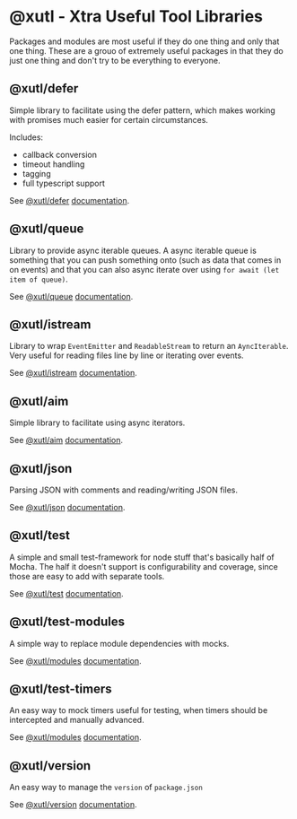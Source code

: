 # @xutl - Xtra Useful Tool Libraries

Packages and modules are most useful if they do one thing and only that one thing. These are a grouo of extremely useful packages in that they do just one thing and don't try to be everything to everyone.

## @xutl/defer

Simple library to facilitate using the defer pattern, which makes working with promises much easier for certain circumstances.

Includes:

- callback conversion
- timeout handling
- tagging
- full typescript support

See [@xutl/defer](https://gitbub.com/xutl/defer/) [documentation](./defer.md).

## @xutl/queue

Library to provide async iterable queues. A async iterable queue is something that you can push something onto (such as data that comes in on events) and that you can also async iterate over using `for await (let item of queue)`.

See [@xutl/queue](https://gitbub.com/xutl/queue/) [documentation](./queue.md).

## @xutl/istream

Library to wrap `EventEmitter` and `ReadableStream` to return an `AyncIterable`. Very useful for reading files line by line or iterating over events.

See [@xutl/istream](https://gitbub.com/xutl/istream/) [documentation](./istream.md).

## @xutl/aim

Simple library to facilitate using async iterators.

See [@xutl/aim](https://gitbub.com/xutl/aim/) [documentation](./aim.md).

## @xutl/json

Parsing JSON with comments and reading/writing JSON files.

See [@xutl/json](https://gitbub.com/xutl/json/) [documentation](./json.md).

## @xutl/test

A simple and small test-framework for node stuff that's basically half of Mocha. The half it doesn't support is configurability and coverage, since those are easy to add with separate tools.

See [@xutl/test](https://gitbub.com/xutl/test/) [documentation](./test.md).

## @xutl/test-modules

A simple way to replace module dependencies with mocks.

See [@xutl/modules](https://gitbub.com/xutl/test-modules/) [documentation](./test-modules.md).

## @xutl/test-timers

An easy way to mock timers useful for testing, when timers should be intercepted and manually advanced.

See [@xutl/modules](https://gitbub.com/xutl/test-timers/) [documentation](./test-timers.md).

## @xutl/version

An easy way to manage the `version` of `package.json`

See [@xutl/version](https://gitbub.com/xutl/version/) [documentation](./version.md).

